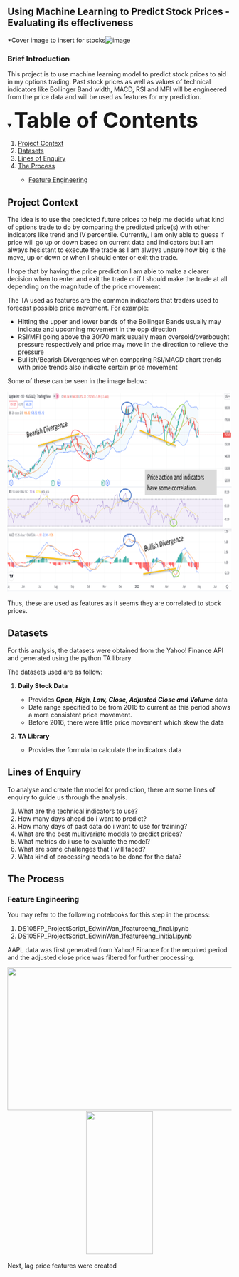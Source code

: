 ## Using Machine Learning to Predict Stock Prices - Evaluating its effectiveness
*Cover image to insert for stocks![image](https://github.com/edowin25/)

### Brief Introduction
This project is to use machine learning model to predict stock prices to aid in my options trading. Past stock prices as well as values of technical indicators like Bollinger Band width, MACD, RSI and MFI will be engineered from the price data and will be used as features for my prediction.

<!-- TABLE OF CONTENTS -->
<details open>
  <summary><b><font size=12>Table of Contents</font size></b></summary>
  <ol>
    <li><a href="#project-context">Project Context</a></li>
    <li><a href="#datasets">Datasets</a></li>
    <li><a href="#lines-of-enquiry">Lines of Enquiry</a></li>
    <li><a href="#the-process">The Process</a></li>
      <ul>
        <li><a href="#feature-engineering">Feature Engineering</a></li>
      </ul>
  </ol>
</details>

<!-- PROJECT CONTEXT -->
## Project Context
The idea is to use the predicted future prices to help me decide what kind of options trade to do by comparing the predicted price(s) with other indicators like trend and IV percentile. Currently, I am only able to guess if price will go up or down based on current data and indicators but I am always hesistant to execute the trade as I am always unsure how big is the move, up or down or when I should enter or exit the trade.

I hope that by having the price prediction I am able to make a clearer decision when to enter and exit the trade or if I should make the trade at all depending on the magnitude of the price movement.

The TA used as features are the common indicators that traders used to forecast possible price movement. For example:
- Hitting the upper and lower bands of the Bollinger Bands usually may indicate and upcoming movement in the opp direction
- RSI/MFI going above the 30/70 mark usually mean oversold/overbought pressure respectively and price may move in the direction to relieve the pressure
- Bullish/Bearish Divergences when comparing RSI/MACD chart trends with price trends also indicate certain price movement

Some of these can be seen in the image below:

<p align="center">
  <img width="800" height="450" src="images/Price_chart_TA.png">
</p>

Thus, these are used as features as it seems they are correlated to stock prices.

<!-- DATASETS -->
## Datasets
For this analysis, the datasets were obtained from the Yahoo! Finance API and generated using the python TA library

The datasets used are as follow:
1. **Daily Stock Data** 
   - Provides ***_Open, High, Low, Close, Adjusted Close and Volume_*** data
   - Date range specified to be from 2016 to current as this period shows a more consistent price movement.
   - Before 2016, there were little price movement which skew the data
  
2. **TA Library** 
   - Provides the formula to calculate the indicators data
      
<!-- LINES OF ENQUIRY -->
## Lines of Enquiry
To analyse and create the model for prediction, there are some lines of enquiry to guide us through the analysis.

1. What are the technical indicators to use?
2. How many days ahead do i want to predict?
3. How many days of past data do i want to use for training?
4. What are the best multivariate models to predict prices?
5. What metrics do i use to evaluate the model?
6. What are some challenges that I will faced?
7. Whta kind of processing needs to be done for the data?

 
<!-- THE PROCESS -->
## The Process

<!-- FEATURE ENGINEERING -->
### Feature Engineering
You may refer to the following notebooks for this step in the process:

1. DS105FP_ProjectScript_EdwinWan_1featureeng_final.ipynb
2. DS105FP_ProjectScript_EdwinWan_1featureeng_initial.ipynb

AAPL data was first generated from Yahoo! Finance for the required period and the adjusted close price was filtered for further processing.

<p align="center">
  <img width="650" height="320" src="https://user-images.githubusercontent.com/50400038/167246577-ea93f582-6dc4-4640-b760-461ee156dc2a.png">
  <img width="150" height="320" src="https://user-images.githubusercontent.com/50400038/167246803-65bcf069-42f8-4d50-b3b3-f321c8a5a275.png">
</p>

Next, lag price features were created

